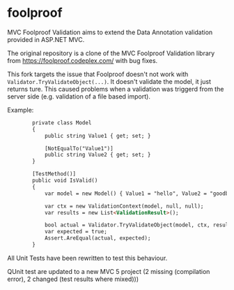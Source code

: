 foolproof
=========

MVC Foolproof Validation aims to extend the Data Annotation validation provided in ASP.NET MVC.


The original repository is a clone of the MVC Foolproof Validation library from https://foolproof.codeplex.com/ with bug fixes.


This fork targets the issue that Foolproof doesn't not work with ```Validator.TryValidateObject(...)```. It doesn't validate the model, it just returns ture. This caused problems when a validation was triggerd from the server side (e.g. validation of a file based import).

Example:
```html
        private class Model
        {
            public string Value1 { get; set; }

            [NotEqualTo("Value1")]
            public string Value2 { get; set; }
        }

        [TestMethod()]
        public void IsValid()
        {
            var model = new Model() { Value1 = "hello", Value2 = "goodbye" };

            var ctx = new ValidationContext(model, null, null);
            var results = new List<ValidationResult>();

            bool actual = Validator.TryValidateObject(model, ctx, results, true);
            var expected = true;
            Assert.AreEqual(actual, expected);
        }
```

All Unit Tests have been rewritten to test this behaviour.

QUnit test are updated to a new MVC 5 project (2 missing (compilation error), 2 changed (test results where mixed)))
